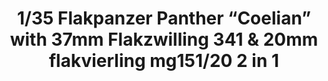 ---
title: "1/35 Flakpanzer Panther “Coelian” with 37mm Flakzwilling 341 & 20mm flakvierling mg151/20 2 in 1"
price: 0 
desc: ""
img_path: "/assets/img/TAKO2105.jpg"
brand: AMMO
available: true
special_offer: false
new: false
soon: false
cat: "Plasticne-Makete"
subcat: "PM-TAKOM"
subsubcat: ""
---